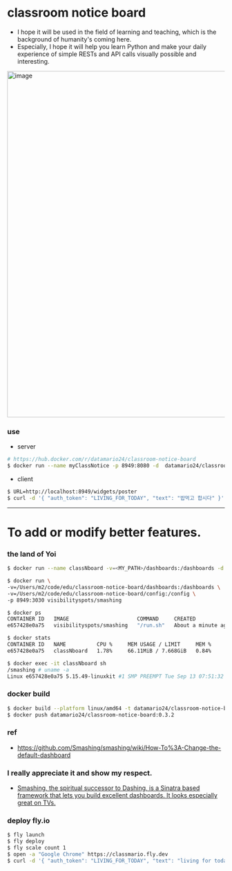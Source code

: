 # classroom notice board
- I hope it will be used in the field of learning and teaching, which is the background of humanity's coming here.
- Especially, I hope it will help you learn Python and make your daily experience of simple RESTs and API calls visually possible and interesting.

<img width="800" alt="image" src="https://github.com/edu-data-mario/classroom-notice-board/assets/134017660/56df286c-6731-4e24-a70b-f73dd1ab61f2">

### use
- server
```bash
# https://hub.docker.com/r/datamario24/classroom-notice-board
$ docker run --name myClassNotice -p 8949:8080 -d  datamario24/classroom-notice-board:0.3.1
```
- client
```bash
$ URL=http://localhost:8949/widgets/poster
$ curl -d '{ "auth_token": "LIVING_FOR_TODAY", "text": "밥먹고 합시다" }' $URL
```

----
# To add or modify better features.

### the land of Yoi
```bash
$ docker run --name classNboard -v=<MY_PATH>/dashboards:/dashboards -d -p 8949:3030 visibilityspots/smashing

$ docker run \
-v=/Users/m2/code/edu/classroom-notice-board/dashboards:/dashboards \
-v=/Users/m2/code/edu/classroom-notice-board/config:/config \
-p 8949:3030 visibilityspots/smashing

$ docker ps                                                                                       
CONTAINER ID   IMAGE                      COMMAND     CREATED              STATUS              PORTS                    NAMES
e657428e0a75   visibilityspots/smashing   "/run.sh"   About a minute ago   Up About a minute   0.0.0.0:8949->3030/tcp   classNboard

$ docker stats
CONTAINER ID   NAME          CPU %     MEM USAGE / LIMIT     MEM %     NET I/O       BLOCK I/O     PIDS
e657428e0a75   classNboard   1.78%     66.11MiB / 7.668GiB   0.84%     1.25kB / 0B   45.1kB / 0B   6

$ docker exec -it classNboard sh
/smashing # uname -a
Linux e657428e0a75 5.15.49-linuxkit #1 SMP PREEMPT Tue Sep 13 07:51:32 UTC 2022 aarch64 Linux
```

### docker build
```bash
$ docker build --platform linux/amd64 -t datamario24/classroom-notice-board:0.3.2 .
$ docker push datamario24/classroom-notice-board:0.3.2
```

### ref
- https://github.com/Smashing/smashing/wiki/How-To%3A-Change-the-default-dashboard

### I really appreciate it and show my respect.
- [Smashing, the spiritual successor to Dashing, is a Sinatra based framework that lets you build excellent dashboards. It looks especially great on TVs.](http://smashing.github.io/smashing) 

### deploy fly.io
```bash
$ fly launch
$ fly deploy
$ fly scale count 1
$ open -a "Google Chrome" https://classmario.fly.dev
$ curl -d '{ "auth_token": "LIVING_FOR_TODAY", "text": "living for today" }' https://classmario.fly.dev/widgets/poster
```
